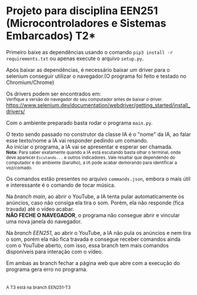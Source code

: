 
# Projeto para disciplina EEN251 (Microcontroladores e Sistemas Embarcados) T2*

Primeiro baixe as dependências usando o comando ```pip3 install -r requirements.txt``` ou apenas execute o arquivo ```setup.py```.

Após baixar as dependências, é necessário baixar um driver para o selenium conseguir utilizar o navegador.(O programa foi feito e testado no Chromium/Chrome)

Os drivers podem ser encontrados em: <br>
<sub>Verifique a versão do navegador do seu computador antes de baixar o driver.</sub><br>
https://www.selenium.dev/documentation/webdriver/getting_started/install_drivers/

Com o ambiente preparado basta rodar o programa ```main.py```.

O texto sendo passado no construtor da classe IA é o "nome" da IA, ao falar esse texto/nome a IA vai responder pedindo um comando.<br>
Ao iniciar o programa, a IA vai se apresentar e esperar ser chamada.<br>
<sub>**Nota:** Para saber exatamente quando a IA está escutando basta olhar o terminal, onde deve aparecer ```Escutando...``` e outros indicadores. Vale resaltar que dependendo do computador e do ambiente (barulho), a IA pode acabar demorando para identificar a voz/comado.</sub>

Os comandos estão presentes no arquivo ```commands.json```, embora o mais útil e interessante é o comando de tocar música.

Na *branch main*, ao abrir o YouTube, a IA tenta pular automaticamente os anúncios, caso não consiga ela tira o som. Porém, ela não responde (fica travada) até o vídeo acabar.<br>
**NÃO FECHE O NAVEGADOR**, o programa não consegue abrir e vincular uma nova janela do navegador.

Na *branch EEN251*, ao abrir o YouTube, a IA não pula os anúncios e nem tira o som, porém ela não fica travada e consegue receber comandos ainda com o YouTube aberto, com isso, essa branch tem mais comandos disponíveis para interação com o vídeo.

Em ambas as branch fechar a página web que abre com a execução do programa gera erro no programa.
<br><br><br>
<sub>A T3 está na branch EEN251-T3</sub>
